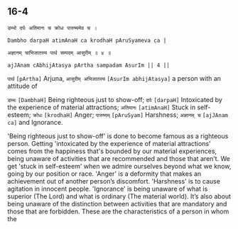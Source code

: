 ## 16-4


```shloka-sa
डम्भो दर्पः अतिमानः च क्रोधः पारुष्यमेव च ।
```
```shloka-sa-hk
Dambho darpaH atimAnaH ca krodhaH pAruSyameva ca |
```
```shloka-sa
अज्ञानम् चाभिजातस्य पार्थ सम्पदम् आसुरीम् ॥ ४ ॥
```
```shloka-sa-hk
ajJAnam cAbhijAtasya pArtha sampadam AsurIm || 4 ||
```

`पार्थ` `[pArtha]` Arjuna, `आसुरीम् अभिजातस्य` `[AsurIm abhijAtasya]` a person with an attitude of

`डम्भः` `[DambhaH]` Being righteous just to show-off;
`दर्पः` `[darpaH]` Intoxicated by the experience of material attractions;
`अतिमानः` `[atimAnaH]` Stuck in self-esteem;
`क्रोधः` `[krodhaH]` Anger;
`पारुष्यम्` `[pAruSyam]` Harshness;
`अज्ञानम् च` `[ajJAnam ca]` and Ignorance.

'Being righteous just to show-off' is done to become famous as a righteous person. 
Getting 'intoxicated by the experience of material attractions' comes from the happiness that's bounded by our material experiences, being unaware of activities that are recommended and those that aren’t.
We get 'stuck in self-esteem' when we admire ourselves beyond what we know, going by our position or race.
'Anger' is a deformity that makes an achievement out of another person’s discomfort.
'Harshness' is to cause agitation in innocent people.
'Ignorance' is being unaware of what is superior (The Lord) and what is ordinary (The material world). It’s also about being unaware of the distinction between activities that are mandatory and those that are forbidden.
These are the characteristics of a person in whom the 

